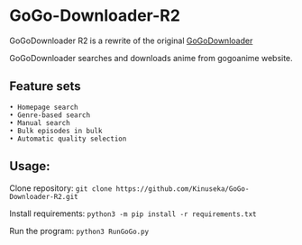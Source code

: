 # GoGo-Downloader-R2
GoGoDownloader R2 is a rewrite of the original [GoGoDownloader](https://github.com/Kinuseka/GoGo-Downloader)

GoGoDownloader searches and downloads anime from gogoanime website.

## Feature sets
```
• Homepage search
• Genre-based search
• Manual search
• Bulk episodes in bulk
• Automatic quality selection
```

## Usage:

Clone repository: `git clone https://github.com/Kinuseka/GoGo-Downloader-R2.git`

Install requirements: `python3 -m pip install -r requirements.txt`

Run the program: `python3 RunGoGo.py`
